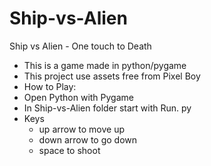 # Ship-vs-Alien
Ship vs Alien - One touch to Death
  - This is a game made in python/pygame 
  - This project use assets free from Pixel Boy
-  How to Play:
  - Open Python with Pygame
  - In Ship-vs-Alien folder start with Run. py
- Keys
  - up arrow to move up
  - down arrow to go down
  - space to shoot
